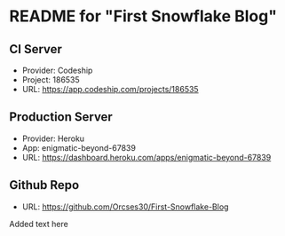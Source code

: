 # README for "First Snowflake Blog"

## CI Server
- Provider: Codeship
- Project: 186535
- URL: https://app.codeship.com/projects/186535

## Production Server
- Provider: Heroku
- App: enigmatic-beyond-67839
- URL: https://dashboard.heroku.com/apps/enigmatic-beyond-67839

## Github Repo
- URL: https://github.com/Orcses30/First-Snowflake-Blog

Added text here
